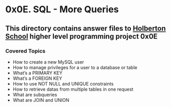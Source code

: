 # 0x0E. SQL - More Queries
## This directory contains answer files to [Holberton School](https://www.holbertonschool.com/) higher level programming project 0x0E

### Covered Topics
* How to create a new MySQL user
* How to manage privileges for a user to a database or table
* What’s a PRIMARY KEY
* What’s a FOREIGN KEY
* How to use NOT NULL and UNIQUE constraints
* How to retrieve datas from multiple tables in one request
* What are subqueries
* What are JOIN and UNION